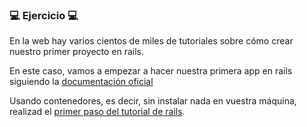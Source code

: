 ### 💻 Ejercicio 💻

En la web hay varios cientos de miles de tutoriales sobre cómo crear nuestro
primer proyecto en rails.

En este caso, vamos a empezar a hacer nuestra primera app en rails siguiendo la 
[documentación oficial](https://guides.rubyonrails.org/getting_started.html)

Usando contenedores, es decir, sin instalar nada en vuestra máquina, realizad el 
[primer paso del tutorial de rails](https://guides.rubyonrails.org/getting_started.html#starting-up-the-web-server).